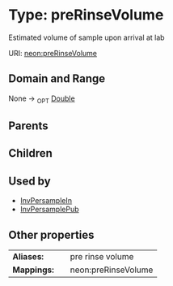 
# Type: preRinseVolume


Estimated volume of sample upon arrival at lab

URI: [neon:preRinseVolume](https://data.neonscience.org/preRinseVolume)


## Domain and Range

None ->  <sub>OPT</sub> [Double](types/Double.md)

## Parents


## Children


## Used by

 * [InvPersampleIn](InvPersampleIn.md)
 * [InvPersamplePub](InvPersamplePub.md)

## Other properties

|  |  |  |
| --- | --- | --- |
| **Aliases:** | | pre rinse volume |
| **Mappings:** | | neon:preRinseVolume |


